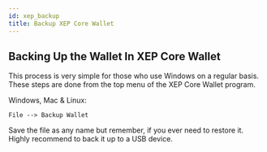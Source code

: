 ```yaml
---
id: xep_backup
title: Backup XEP Core Wallet
---
```


## Backing Up the Wallet In XEP Core Wallet

This process is very simple for those who use Windows on a regular basis. These steps are done from the top menu of the XEP Core Wallet program.

Windows, Mac & Linux:
```
File --> Backup Wallet
```
Save the file as any name but remember, if you ever need to restore it. Highly recommend to back it up to a USB device.

<!-- The video below is on Windows but Linux has the same menu. -->

<!-- [![wallet_backup](https://img.youtube.com/vi/Vws7WJxMuP4/0.jpg)](https://www.youtube.com/watch?v=Vws7WJxMuP4 "Electra ECA Wallet Backup") -->
